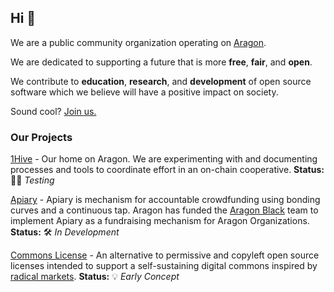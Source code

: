 ## Hi 👋
We are a public community organization operating on [Aragon](aragon.org).

We are dedicated to supporting a future that is more **free**, **fair**, and **open**.

We contribute to **education**, **research**, and **development** of open source software which we believe will have a positive impact on society.

Sound cool? [Join us.](handbook.md)

### Our Projects
[1Hive](https://rinkeby.aragon.org/#/onehive.aragonid.eth) - Our home on Aragon. We are experimenting with and documenting processes and tools to coordinate effort in an on-chain cooperative.
**Status:** 👨‍🔬 *Testing*

[Apiary](https://github.com/1Hive/Apiary) - Apiary is mechanism for accountable crowdfunding using bonding curves and a continuous tap. Aragon has funded the [Aragon Black](https://aragon.black) team to implement Apiary as a fundraising mechanism for Aragon Organizations.
**Status:** 🛠 *In Development*

[Commons License](https://medium.com/hive-commons/harberger-taxation-and-open-source-58dcdbab140d) - An alternative to permissive and copyleft open source licenses intended to support a self-sustaining digital commons inspired by [radical markets](http://radicalmarkets.com).
 **Status:** 💡 *Early Concept*
